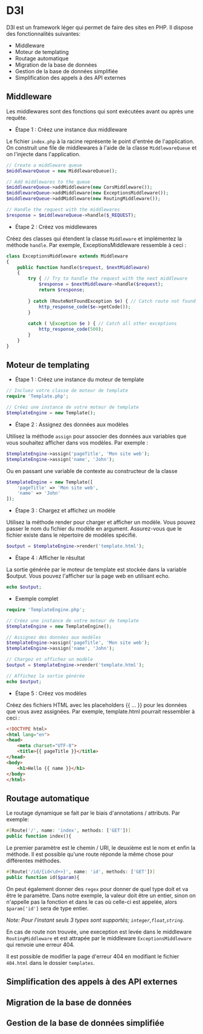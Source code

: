 # D3l

D3l est un framework léger qui permet de faire des sites en PHP. Il dispose des fonctionnalités suivantes:
- Middleware
- Moteur de templating
- Routage automatique
- Migration de la base de données
- Gestion de la base de données simplifiée
- Simplification des appels à des API externes
## Middleware

Les middlewares sont des fonctions qui sont exécutées avant ou après une requête.

- Étape 1 : Créez une instance dux middleware

 Le fichier `index.php` à la racine représente le point d'entrée de l'application. On construit une file de middlewares à l'aide de la classe `MiddlewareQueue` et on l'injecte dans l'application.

```php
// Create a middleware queue
$middlewareQueue = new MiddlewareQueue();

// Add middlewares to the queue
$middlewareQueue->addMiddleware(new CorsMiddleware());
$middlewareQueue->addMiddleware(new ExceptionsMiddleware());
$middlewareQueue->addMiddleware(new RoutingMiddleware());

// Handle the request with the middlewares
$response = $middlewareQueue->handle($_REQUEST);
```

- Étape 2 : Créez vos middlewares

Créez des classes qui étendent la classe `Middleware` et implémentez la méthode `handle`. Par exemple, ExceptionsMiddleware ressemble à ceci :

```php
class ExceptionsMiddleware extends Middleware
{
    public function handle($request, $nextMiddleware)
    {
        try { // Try to handle the request with the next middleware
            $response = $nextMiddleware->handle($request);
            return $response;
            
        } catch (RouteNotFoundException $e) { // Catch route not found exceptions
            http_response_code($e->getCode());
        }
        
        catch ( \Exception $e ) { // Catch all other exceptions
            http_response_code(500);
        }
    }
}
```
## Moteur de templating

- Étape 1 : Créez une instance du moteur de template

```php
// Incluez votre classe de moteur de template
require 'Template.php';

// Créez une instance de votre moteur de template
$templateEngine = new Template();
```

- Étape 2 : Assignez des données aux modèles

Utilisez la méthode `assign` pour associer des données aux variables que vous souhaitez afficher dans vos modèles. Par exemple :

```php
$templateEngine->assign('pageTitle', 'Mon site web');
$templateEngine->assign('name', 'John');
```

Ou en passant une variable de contexte au constructeur de la classe

```php
$templateEngine = new Template([
    'pageTitle' => 'Mon site web',
    'name' => 'John'
]);
```

- Étape 3 : Chargez et affichez un modèle

Utilisez la méthode render pour charger et afficher un modèle. Vous pouvez passer le nom du fichier du modèle en argument. Assurez-vous que le fichier existe dans le répertoire de modèles spécifié.

```php
$output = $templateEngine->render('template.html');
```

- Étape 4 : Afficher le résultat

La sortie générée par le moteur de template est stockée dans la variable $output. Vous pouvez l'afficher sur la page web en utilisant echo.

```php
echo $output;
```

- Exemple complet

```php
require 'TemplateEngine.php';

// Créez une instance de votre moteur de template
$templateEngine = new TemplateEngine();

// Assignez des données aux modèles
$templateEngine->assign('pageTitle', 'Mon site web');
$templateEngine->assign('name', 'John');

// Chargez et affichez un modèle
$output = $templateEngine->render('template.html');

// Affichez la sortie générée
echo $output;
```

- Étape 5 : Créez vos modèles

Créez des fichiers HTML avec les placeholders {{ ... }} pour les données que vous avez assignées. Par exemple, template.html pourrait ressembler à ceci :

```html
<!DOCTYPE html>
<html lang="en">
<head>
    <meta charset="UTF-8">
    <title>{{ pageTitle }}</title>
</head>
<body>
    <h1>Hello {{ name }}</h1>
</body>
</html>
```
## Routage automatique

Le routage dynamique se fait par le biais d'annotations / attributs. Par exemple:

```php
#[Route('/', name: 'index', methods: ['GET'])]
public function index(){
```

Le premier paramètre est le chemin / URI, le deuxième est le nom et enfin la méthode. Il est possible qu'une route réponde la même chose pour différentes méthodes.

```php
#[Route('/id/{id<\d+>}', name: 'id', methods: ['GET'])]
public function id($param){
```

On peut également donner des `regex` pour donner de quel type doit et va être le paramètre. Dans notre exemple, la valeur doit être un entier, sinon on n'appelle pas la fonction et dans le cas où celle-ci est appelée, alors `$param['id']` sera de type entier.

*Note: Pour l'instant seuls 3 types sont supportés; `integer`,`float`,`string`.*

En cas de route non trouvée, une exeception est levée dans le middleware `RoutingMiddleware` et est attrapée par le middleware `ExceptionsMiddleware` qui renvoie une erreur 404.

Il est possible de modifier la page d'erreur 404 en modifiant le fichier `404.html` dans le dossier `templates`.

## Simplification des appels à des API externes
## Migration de la base de données
## Gestion de la base de données simplifiée